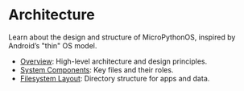# Architecture

Learn about the design and structure of MicroPythonOS, inspired by Android’s "thin" OS model.

- [Overview](overview.md): High-level architecture and design principles.
- [System Components](system-components.md): Key files and their roles.
- [Filesystem Layout](filesystem.md): Directory structure for apps and data.
